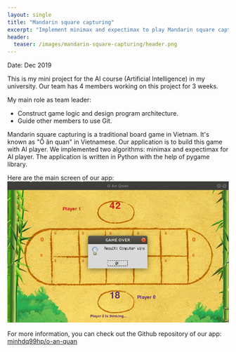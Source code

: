 ```yaml
---
layout: single
title: "Mandarin square capturing"
excerpt: "Implement minimax and expectimax to play Mandarin square capturing."
header:
  teaser: /images/mandarin-square-capturing/header.png
---
```

Date: Dec 2019

This is my mini project for the AI course (Artificial Intelligence) in my university. Our team has 4 members working on this project for 3 weeks.

My main role as team leader:
- Construct game logic and design program architecture.
- Guide other members to use Git.

Mandarin square capturing is a traditional board game in Vietnam. It's known as "Ô ăn quan" in Vietnamese. Our application is to build this game with AI player. We implemented two algorithms: minimax and expectimax for AI player. The application is written in Python with the help of pygame library.

Here are the main screen of our app: 
![Main screen](/images/mandarin-square-capturing/header.png)

For more information, you can check out the Github repository of our app: 
[minhdq99hp/o-an-quan](https://github.com/minhdq99hp/o-an-quan)
